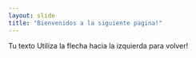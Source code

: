 ```yaml
---
layout: slide
title: "Bienvenidos a la siguiente pagina!"
---
```

Tu texto
Utiliza la flecha hacia la izquierda para volver!
